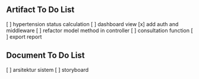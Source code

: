 ## Artifact To Do List

[ ] hypertension status calculation
[ ] dashboard view
[x] add auth and middleware
[ ] refactor model method in controller
[ ] consultation function
[ ] export report

## Document To Do List

[ ] arsitektur sistem
[ ] storyboard

